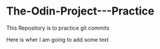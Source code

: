 # The-Odin-Project---Practice
This Repository is to practice git commits

Here is wher I am going to add some text